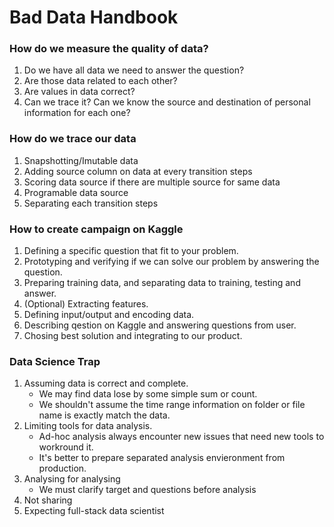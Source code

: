 # Bad Data Handbook 

### How do we measure the quality of data?
1. Do we have all data we need to answer the question?
1. Are those data related to each other?
1. Are values in data correct?
1. Can we trace it? Can we know the source and destination of personal information for each one?

### How do we trace our data
1. Snapshotting/Imutable data
1. Adding source column on data at every transition steps
1. Scoring data source if there are multiple source for same data
1. Programable data source
1. Separating each transition steps

### How to create campaign on Kaggle
1. Defining a specific question that fit to your problem.
1. Prototyping and verifying if we can solve our problem by answering the question.
1. Preparing training data, and separating data to training, testing and answer.
1. (Optional) Extracting features.
1. Defining input/output and encoding data.
1. Describing qestion on Kaggle and answering questions from user.
1. Chosing best solution and integrating to our product.

### Data Science Trap
1. Assuming data is correct and complete.
   * We may find data lose by some simple sum or count.
   * We shouldn't assume the time range information on folder or file name is exactly match the data.
1. Limiting tools for data analysis.
   * Ad-hoc analysis always encounter new issues that need new tools to workround it.
   * It's better to prepare separated analysis envieronment from production.
1. Analysing for analysing
   * We must clarify target and questions before analysis
1. Not sharing
1. Expecting full-stack data scientist
